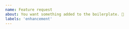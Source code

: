 ```yaml
---
name: Feature request
about: You want something added to the boilerplate. 🎉
labels: 'enhancement'
---
```

